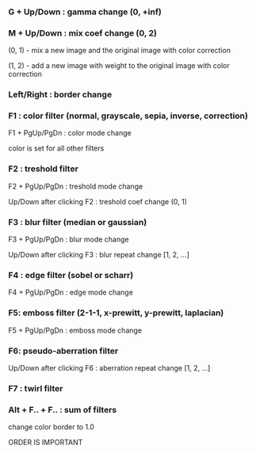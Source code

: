 ### G + Up/Down : gamma change (0, +inf)
### M + Up/Down : mix coef change (0, 2)
(0, 1) - mix a new image and the original image with color correction
  
(1, 2) - add a new image with weight to the original image with color correction
  
### Left/Right  : border change
### F1 : color filter (normal, grayscale, sepia, inverse, correction)
F1 + PgUp/PgDn : color mode change

color is set for all other filters

### F2 : treshold filter
F2 + PgUp/PgDn : treshold mode change

Up/Down after clicking F2 : treshold coef change (0, 1)

### F3 : blur filter (median or gaussian)
F3 + PgUp/PgDn : blur mode change

Up/Down after clicking F3 : blur repeat change [1, 2, ...]

### F4 : edge filter (sobel or scharr)
F4 +  PgUp/PgDn : edge mode change

### F5: emboss filter (2-1-1, x-prewitt, y-prewitt, laplacian)
F5 +  PgUp/PgDn : emboss mode change

### F6: pseudo-aberration filter
Up/Down after clicking F6 : aberration repeat change [1, 2, ...]

### F7 : twirl filter


### Alt + F.. + F.. : sum of filters
change color border to 1.0
  
ORDER IS IMPORTANT
